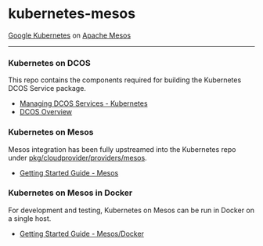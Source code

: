 kubernetes-mesos
================

[Google Kubernetes](https://github.com/GoogleCloudPlatform/kubernetes) on [Apache Mesos](http://mesos.apache.org/)

----------------

### Kubernetes on DCOS

This repo contains the components required for building the Kubernetes DCOS Service package.

- [Managing DCOS Services - Kubernetes](https://docs.mesosphere.com/services/kubernetes/)
- [DCOS Overview](https://docs.mesosphere.com/)

### Kubernetes on Mesos

Mesos integration has been fully upstreamed into the Kubernetes repo under [pkg/cloudprovider/providers/mesos](https://github.com/GoogleCloudPlatform/kubernetes/tree/master/pkg/cloudprovider/providers/mesos).

- [Getting Started Guide - Mesos](https://kubernetes.io/docs/getting-started-guides/mesos/)

### Kubernetes on Mesos in Docker

For development and testing, Kubernetes on Mesos can be run in Docker on a single host.

- [Getting Started Guide - Mesos/Docker](https://kubernetes.io/docs/getting-started-guides/mesos-docker/)
